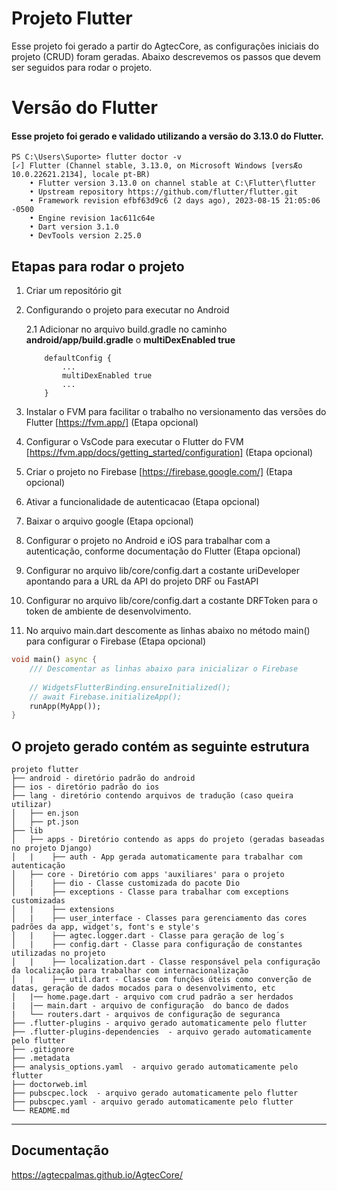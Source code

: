 # Projeto Flutter

Esse projeto foi gerado a partir do AgtecCore, as configurações iniciais do projeto (CRUD) foram geradas.
Abaixo descrevemos os passos que devem ser seguidos para rodar o projeto.

# Versão do Flutter

#### Esse projeto foi gerado e validado utilizando a versão do 3.13.0 do Flutter.
```code
PS C:\Users\Suporte> flutter doctor -v
[✓] Flutter (Channel stable, 3.13.0, on Microsoft Windows [versÆo 10.0.22621.2134], locale pt-BR)
    • Flutter version 3.13.0 on channel stable at C:\Flutter\flutter
    • Upstream repository https://github.com/flutter/flutter.git
    • Framework revision efbf63d9c6 (2 days ago), 2023-08-15 21:05:06 -0500
    • Engine revision 1ac611c64e
    • Dart version 3.1.0
    • DevTools version 2.25.0
```

## Etapas para rodar o projeto

1. Criar um repositório git
2. Configurando o projeto para executar no Android 
    
    2.1 Adicionar no arquivo build.gradle no caminho **android/app/build.gradle** o **multiDexEnabled true**
    ```code
        defaultConfig {
            ...
            multiDexEnabled true 
            ...
        }
    ```

1. Instalar o FVM para facilitar o trabalho no versionamento das versões do Flutter [https://fvm.app/] (Etapa opcional)
2. Configurar o VsCode para executar o Flutter do FVM [https://fvm.app/docs/getting_started/configuration] (Etapa opcional)
3. Criar o projeto no Firebase [https://firebase.google.com/] (Etapa opcional)
4. Ativar a funcionalidade de autenticacao (Etapa opcional)
5. Baixar o arquivo google (Etapa opcional)
6. Configurar o projeto no Android e iOS para trabalhar com a autenticação, conforme documentação do Flutter (Etapa opcional)
7. Configurar no arquivo lib/core/config.dart a costante uriDeveloper apontando para a URL da API do projeto DRF ou FastAPI
8. Configurar no arquivo lib/core/config.dart a costante DRFToken para o token de ambiente de desenvolvimento.
9. No arquivo main.dart descomente as linhas abaixo no método main() para configurar o Firebase (Etapa opcional)

```dart
void main() async {
    /// Descomentar as linhas abaixo para inicializar o Firebase
    
    // WidgetsFlutterBinding.ensureInitialized();
    // await Firebase.initializeApp();
    runApp(MyApp());
}
```

## O projeto gerado contém as seguinte estrutura

```code
projeto flutter
├── android - diretório padrão do android
├── ios - diretório padrão do ios
├── lang - diretório contendo arquivos de tradução (caso queira utilizar)
│   ├── en.json
│   ├── pt.json
├── lib
│   ├── apps - Diretório contendo as apps do projeto (geradas baseadas no projeto Django)
│   |    ├── auth - App gerada automaticamente para trabalhar com autenticação
│   ├── core - Diretório com apps 'auxiliares' para o projeto
│   |    ├── dio - Classe customizada do pacote Dio
│   |    ├── exceptions - Classe para trabalhar com exceptions customizadas
│   |    ├── extensions
│   |    ├── user_interface - Classes para gerenciamento das cores padrões da app, widget's, font's e style's
│   |    ├── agtec.logger.dart - Classe para geração de log´s
│   |    ├── config.dart - Classe para configuração de constantes utilizadas no projeto
│   |    ├── localization.dart - Classe responsável pela configuração da localização para trabalhar com internacionalização
│   |    ├── util.dart - Classe com funções úteis como converção de datas, geração de dados mocados para o desenvolvimento, etc
│   |── home.page.dart - arquivo com crud padrão a ser herdados
|   |── main.dart - arquivo de configuração  do banco de dados
|   └── routers.dart - arquivos de configuração de seguranca
├── .flutter-plugins - arquivo gerado automaticamente pelo flutter
├── .flutter-plugins-dependencies  - arquivo gerado automaticamente pelo flutter
├── .gitignore
├── .metadata
├── analysis_options.yaml  - arquivo gerado automaticamente pelo flutter
├── doctorweb.iml
├── pubscpec.lock  - arquivo gerado automaticamente pelo flutter
├── pubscpec.yaml - arquivo gerado automaticamente pelo flutter
└── README.md

```

----

## Documentação

<https://agtecpalmas.github.io/AgtecCore/>

